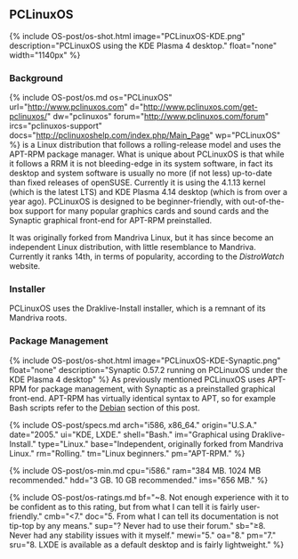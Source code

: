 ## PCLinuxOS
{% include OS-post/os-shot.html image="PCLinuxOS-KDE.png" description="PCLinuxOS using the KDE Plasma 4 desktop." float="none" width="1140px" %}

### Background
{% include OS-post/os.md os="PCLinuxOS" url="http://www.pclinuxos.com" d="http://www.pclinuxos.com/get-pclinuxos/" dw="pclinuxos" forum="http://www.pclinuxos.com/forum" ircs="pclinuxos-support" docs="http://pclinuxoshelp.com/index.php/Main_Page" wp="PCLinuxOS" %} is a Linux distribution that follows a rolling-release model and uses the APT-RPM package manager. What is unique about PCLinuxOS is that while it follows a RRM it is not bleeding-edge in its system software, in fact its desktop and system software is usually no more (if not less) up-to-date than fixed releases of openSUSE. Currently it is using the 4.1.13 kernel (which is the latest LTS) and KDE Plasma 4.14 desktop (which is from over a year ago). PCLinuxOS is designed to be beginner-friendly, with out-of-the-box support for many popular graphics cards and sound cards and the Synaptic graphical front-end for APT-RPM preinstalled.

It was originally forked from Mandriva Linux, but it has since become an independent Linux distribution, with little resemblance to Mandriva. Currently it ranks 14th, in terms of popularity, according to the *DistroWatch* website.

### Installer
PCLinuxOS uses the Draklive-Install installer, which is a remnant of its Mandriva roots.

### Package Management
{% include OS-post/os-shot.html image="PCLinuxOS-KDE-Synaptic.png" float="none" description="Synaptic 0.57.2 running on PCLinuxOS under the KDE Plasma 4 desktop" %}
As previously mentioned PCLinuxOS uses APT-RPM for package management, with Synaptic as a preinstalled graphical front-end. APT-RPM has virtually identical syntax to APT, so for example Bash scripts refer to the [Debian](#debian) section of this post.

{% include OS-post/specs.md arch="i586, x86_64." origin="U.S.A." date="2005." ui="KDE, LXDE." shell="Bash." im="Graphical using Draklive-Install." type="Linux." base="Independent, originally forked from Mandriva Linux." rm="Rolling." tm="Linux beginners." pm="APT-RPM." %}

{% include OS-post/os-min.md cpu="i586." ram="384 MB. 1024 MB recommended." hdd="3 GB. 10 GB recommended." ims="656 MB." %}

{% include OS-post/os-ratings.md bf="~8. Not enough experience with it to be confident as to this rating, but from what I can tell it is fairly user-friendly." cmb="&lt;7." doc="5. From what I can tell its documentation is not tip-top by any means." sup="? Never had to use their forum." sb="&geq;8. Never had any stability issues with it myself." mewi="5." oa="8." pm="7." sru="8. LXDE is available as a default desktop and is fairly lightweight." %}

